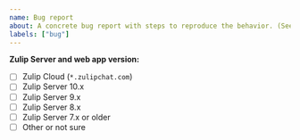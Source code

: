 ```yaml
---
name: Bug report
about: A concrete bug report with steps to reproduce the behavior. (See also "Possible bug" below.)
labels: ["bug"]
---
```


<!-- Describe what you were expecting to see, what you saw instead, and steps to take in order to reproduce the buggy behavior. Screenshots can be helpful. -->

<!-- Check the box for the version of Zulip you are using (see https://zulip.com/help/view-zulip-version).-->

**Zulip Server and web app version:**

- [ ] Zulip Cloud (`*.zulipchat.com`)
- [ ] Zulip Server 10.x
- [ ] Zulip Server 9.x
- [ ] Zulip Server 8.x
- [ ] Zulip Server 7.x or older
- [ ] Other or not sure
